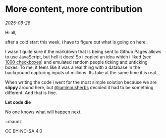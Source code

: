 # More content, more contribution

*2025-06-28*

Hi all,

after a cold start this week, i have to figure out what is going on here.

I wasn't quite sure if the markdown that is being sent to Github Pages allows to use JavaScript,
but hell it does! So i copied an idea which i liked (see [1000 checkboxes](../../games/1000-checkboxes.md))
and emulated random people ticking and unticking boxes.
To me, it feels like it was a real thing with a database in the background capturing inputs of millions.
Its fake at the same time it is real.

When writing the code i went for the most simple solution because we are **slippy** around here,
but [@luminousherbs](https://github.com/luminousherbs) decided it had to be something different.
And that is fine.

**Let code die**

No one knows what will happen next.

~maunz

CC BY-NC-SA 4.0